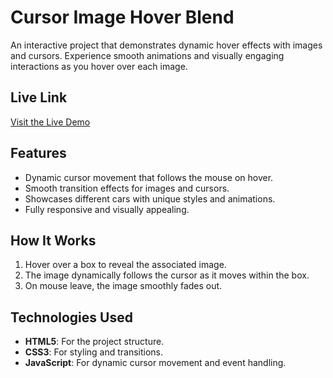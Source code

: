 # Cursor Image Hover Blend

An interactive project that demonstrates dynamic hover effects with images and cursors. Experience smooth animations and visually engaging interactions as you hover over each image. 

## Live Link
[Visit the Live Demo](https://cursor-image-hover-blend-by-gideon.netlify.app/)

## Features
- Dynamic cursor movement that follows the mouse on hover.
- Smooth transition effects for images and cursors.
- Showcases different cars with unique styles and animations.
- Fully responsive and visually appealing.

## How It Works
1. Hover over a box to reveal the associated image.
2. The image dynamically follows the cursor as it moves within the box.
3. On mouse leave, the image smoothly fades out.

## Technologies Used
- **HTML5**: For the project structure.
- **CSS3**: For styling and transitions.
- **JavaScript**: For dynamic cursor movement and event handling.


